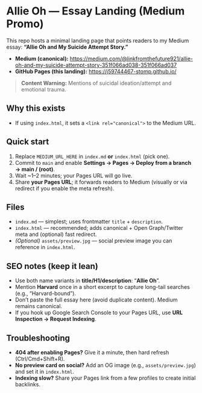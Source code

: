 # Allie Oh — Essay Landing (Medium Promo)

This repo hosts a minimal landing page that points readers to my Medium essay:
**“Allie Oh and My Suicide Attempt Story.”**

- **Medium (canonical):** https://medium.com/@linkfromthefuture921/allie-oh-and-my-suicide-attempt-story-351f066ad038-351f066ad037
- **GitHub Pages (this landing):** https://j59744467-stomp.github.io/

> **Content Warning:** Mentions of suicidal ideation/attempt and emotional trauma.

## Why this exists

- If using `index.html`, it sets a `<link rel="canonical">` to the Medium URL.

## Quick start
1. Replace `MEDIUM_URL_HERE` in `index.md` **or** `index.html` (pick one).
2. Commit to `main` and enable **Settings → Pages → Deploy from a branch → main / (root)**.
3. Wait ~1–2 minutes; your Pages URL will go live.
4. Share **your Pages URL**; it forwards readers to Medium (visually or via redirect if you enable the meta refresh).

## Files
- `index.md` — simplest; uses frontmatter `title` + `description`.  
- `index.html` — recommended; adds canonical + Open Graph/Twitter meta and (optional) fast redirect.
- *(Optional)* `assets/preview.jpg` — social preview image you can reference in `index.html`.

## SEO notes (keep it lean)
- Use both name variants in **title/H1/description**: “**Allie Oh**”.
- Mention **Harvard** once in a short excerpt to capture long-tail searches (e.g., “Harvard-bound”).
- Don’t paste the full essay here (avoid duplicate content). Medium remains canonical.
- If you hook up Google Search Console to your Pages URL, use **URL Inspection → Request Indexing**.

## Troubleshooting
- **404 after enabling Pages?** Give it a minute, then hard refresh (Ctrl/Cmd+Shift+R).
- **No preview card on social?** Add an OG image (e.g., `assets/preview.jpg`) and set it in `index.html`.
- **Indexing slow?** Share your Pages link from a few profiles to create initial backlinks.
